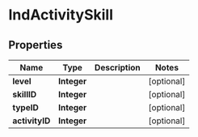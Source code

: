 
# IndActivitySkill

## Properties
Name | Type | Description | Notes
------------ | ------------- | ------------- | -------------
**level** | **Integer** |  |  [optional]
**skillID** | **Integer** |  |  [optional]
**typeID** | **Integer** |  |  [optional]
**activityID** | **Integer** |  |  [optional]



